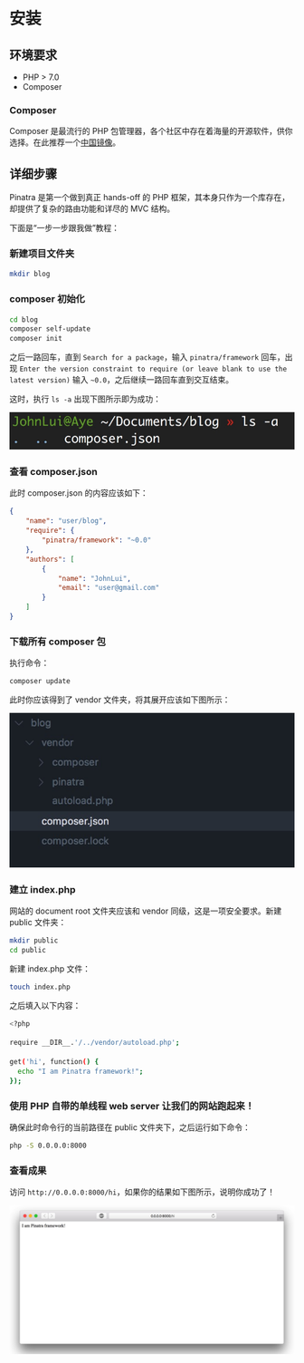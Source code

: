 # 安装

## 环境要求

* PHP > 7.0
* Composer

### Composer

Composer 是最流行的 PHP 包管理器，各个社区中存在着海量的开源软件，供你选择。在此推荐一个[中国镜像](https://packagist.laravel-china.org)。

## 详细步骤

Pinatra 是第一个做到真正 hands-off 的 PHP 框架，其本身只作为一个库存在，却提供了复杂的路由功能和详尽的 MVC 结构。

下面是“一步一步跟我做”教程：

### 新建项目文件夹

```bash
mkdir blog
```

### composer 初始化

```bash
cd blog
composer self-update
composer init
```

之后一路回车，直到 `Search for a package`，输入 `pinatra/framework` 回车，出现 `Enter the version constraint to require (or leave blank to use the latest version)` 输入 `~0.0`，之后继续一路回车直到交互结束。

这时，执行 `ls -a` 出现下图所示即为成功：

![ls](../assets/1.jpg)

### 查看 composer.json

此时 composer.json 的内容应该如下：

```json
{
    "name": "user/blog",
    "require": {
        "pinatra/framework": "~0.0"
    },
    "authors": [
        {
            "name": "JohnLui",
            "email": "user@gmail.com"
        }
    ]
}
```

### 下载所有 composer 包

执行命令：

```bash
composer update
```

此时你应该得到了 vendor 文件夹，将其展开应该如下图所示：

![vendor](../assets/2.jpg)

### 建立 index.php

网站的 document root 文件夹应该和 vendor 同级，这是一项安全要求。新建 public 文件夹：

```bash
mkdir public
cd public
```

新建 index.php 文件：

```bash
touch index.php
```

之后填入以下内容：

```bash
<?php

require __DIR__.'/../vendor/autoload.php';

get('hi', function() {
  echo "I am Pinatra framework!";
});
```

### 使用 PHP 自带的单线程 web server 让我们的网站跑起来！

确保此时命令行的当前路径在 public 文件夹下，之后运行如下命令：

```bash
php -S 0.0.0.0:8000
```

### 查看成果

访问 `http://0.0.0.0:8000/hi`，如果你的结果如下图所示，说明你成功了！

![success](../assets/3.jpg)